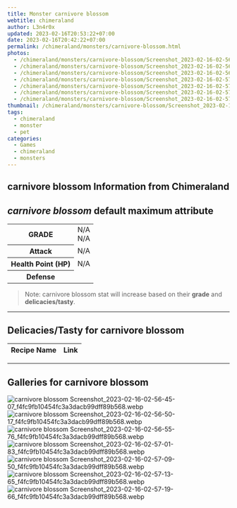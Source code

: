 ```yaml
---
title: Monster carnivore blossom
webtitle: chimeraland
author: L3n4r0x
updated: 2023-02-16T20:53:22+07:00
date: 2023-02-16T20:42:22+07:00
permalink: /chimeraland/monsters/carnivore-blossom.html
photos:
  - /chimeraland/monsters/carnivore-blossom/Screenshot_2023-02-16-02-56-45-07_f4fc9fb10454fc3a3dacb99dff89b568.webp
  - /chimeraland/monsters/carnivore-blossom/Screenshot_2023-02-16-02-56-50-17_f4fc9fb10454fc3a3dacb99dff89b568.webp
  - /chimeraland/monsters/carnivore-blossom/Screenshot_2023-02-16-02-56-55-76_f4fc9fb10454fc3a3dacb99dff89b568.webp
  - /chimeraland/monsters/carnivore-blossom/Screenshot_2023-02-16-02-57-01-83_f4fc9fb10454fc3a3dacb99dff89b568.webp
  - /chimeraland/monsters/carnivore-blossom/Screenshot_2023-02-16-02-57-09-50_f4fc9fb10454fc3a3dacb99dff89b568.webp
  - /chimeraland/monsters/carnivore-blossom/Screenshot_2023-02-16-02-57-13-65_f4fc9fb10454fc3a3dacb99dff89b568.webp
  - /chimeraland/monsters/carnivore-blossom/Screenshot_2023-02-16-02-57-19-66_f4fc9fb10454fc3a3dacb99dff89b568.webp
thumbnail: /chimeraland/monsters/carnivore-blossom/Screenshot_2023-02-16-02-56-45-07_f4fc9fb10454fc3a3dacb99dff89b568.webp
tags:
  - chimeraland
  - monster
  - pet
categories:
  - Games
  - chimeraland
  - monsters
---
```


<link
  rel="stylesheet"
  href="https://rawcdn.githack.com/dimaslanjaka/Web-Manajemen/870a349/css/bootstrap-5-3-0-alpha3-wrapper.css"
/>
<section id="bootstrap-wrapper">
  <h2>carnivore blossom Information from Chimeraland</h2>
  <h2 id="attribute"><i>carnivore blossom</i> default maximum attribute</h2>
  <div class="row">
    <div class="col mb-2">
      <div class="card bg-dark text-light">
        <div class="card-body">
          <table>
            <tr>
              <th>GRADE</th>
              <td>N/A <br />N/A</td>
            </tr>
            <tr>
              <th>Attack</th>
              <td>N/A</td>
            </tr>
            <tr>
              <th>Health Point (HP)</th>
              <td>N/A</td>
            </tr>
            <tr>
              <th>Defense</th>
              <td></td>
            </tr>
          </table>
        </div>
      </div>
    </div>
  </div>
  <blockquote>
    Note: carnivore blossom stat will increase based on their <b>grade</b> and
    <b>delicacies/tasty</b>.
  </blockquote>
  <hr />
  <h2 id="delicacies">Delicacies/Tasty for carnivore blossom</h2>
  <div class="card">
    <div class="card-body">
      <div class="table-responsive">
        <table class="table table-striped table-dark">
          <thead>
            <tr>
              <th>Recipe Name</th>
              <th>Link</th>
            </tr>
          </thead>
          <tbody></tbody>
        </table>
      </div>
    </div>
  </div>
  <hr />
  <div id="gallery">
    <h2>Galleries for carnivore blossom</h2>
    <div class="row">
      <div class="col-lg-6 col-12">
        <img
          src="https://www.webmanajemen.com/chimeraland/monsters/carnivore-blossom/Screenshot_2023-02-16-02-56-45-07_f4fc9fb10454fc3a3dacb99dff89b568.webp"
          alt="carnivore blossom Screenshot_2023-02-16-02-56-45-07_f4fc9fb10454fc3a3dacb99dff89b568.webp"
        />
      </div>
      <div class="col-lg-6 col-12">
        <img
          src="https://www.webmanajemen.com/chimeraland/monsters/carnivore-blossom/Screenshot_2023-02-16-02-56-50-17_f4fc9fb10454fc3a3dacb99dff89b568.webp"
          alt="carnivore blossom Screenshot_2023-02-16-02-56-50-17_f4fc9fb10454fc3a3dacb99dff89b568.webp"
        />
      </div>
      <div class="col-lg-6 col-12">
        <img
          src="https://www.webmanajemen.com/chimeraland/monsters/carnivore-blossom/Screenshot_2023-02-16-02-56-55-76_f4fc9fb10454fc3a3dacb99dff89b568.webp"
          alt="carnivore blossom Screenshot_2023-02-16-02-56-55-76_f4fc9fb10454fc3a3dacb99dff89b568.webp"
        />
      </div>
      <div class="col-lg-6 col-12">
        <img
          src="https://www.webmanajemen.com/chimeraland/monsters/carnivore-blossom/Screenshot_2023-02-16-02-57-01-83_f4fc9fb10454fc3a3dacb99dff89b568.webp"
          alt="carnivore blossom Screenshot_2023-02-16-02-57-01-83_f4fc9fb10454fc3a3dacb99dff89b568.webp"
        />
      </div>
      <div class="col-lg-6 col-12">
        <img
          src="https://www.webmanajemen.com/chimeraland/monsters/carnivore-blossom/Screenshot_2023-02-16-02-57-09-50_f4fc9fb10454fc3a3dacb99dff89b568.webp"
          alt="carnivore blossom Screenshot_2023-02-16-02-57-09-50_f4fc9fb10454fc3a3dacb99dff89b568.webp"
        />
      </div>
      <div class="col-lg-6 col-12">
        <img
          src="https://www.webmanajemen.com/chimeraland/monsters/carnivore-blossom/Screenshot_2023-02-16-02-57-13-65_f4fc9fb10454fc3a3dacb99dff89b568.webp"
          alt="carnivore blossom Screenshot_2023-02-16-02-57-13-65_f4fc9fb10454fc3a3dacb99dff89b568.webp"
        />
      </div>
      <div class="col-lg-6 col-12">
        <img
          src="https://www.webmanajemen.com/chimeraland/monsters/carnivore-blossom/Screenshot_2023-02-16-02-57-19-66_f4fc9fb10454fc3a3dacb99dff89b568.webp"
          alt="carnivore blossom Screenshot_2023-02-16-02-57-19-66_f4fc9fb10454fc3a3dacb99dff89b568.webp"
        />
      </div>
    </div>
  </div>
</section>